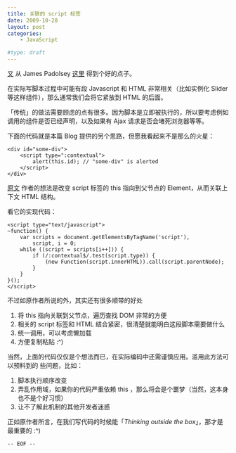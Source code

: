 ```yaml
---
title: 关联的 script 标签
date: 2009-10-28
layout: post
categories:
    - JavaScript

#type: draft
---
```


[又]({{site.urls}}/posts/2981/) 从 James Padolsey  [这里](http://james.padolsey.com/javascript/contextual-script-tags/) 得到个好的点子。

在实际写脚本过程中可能有段 Javascript 和 HTML 非常相关（比如实例化 Slider 等这样组件），那么通常我们会将它紧放到 HTML 的后面。

「传统」的做法需要顾虑的点有很多。因为脚本是立即被执行的，所以要考虑例如调用的组件是否已经声明，以及如果有 Ajax 请求是否会堵死浏览器等等。

下面的代码就是本篇 Blog 提供的另个思路，但愿我看起来不是那么的火星：

```
<div id="some-div">
    <script type=":contextual">
        alert(this.id); // "some-div" is alerted
    </script>
</div>
```

 [原文](http://james.padolsey.com/javascript/contextual-script-tags/) 作者的想法是改变 script 标签的 this 指向到父节点的 Element，从而关联上下文 HTML 结构。

看它的实现代码：

```
<script type="text/javascript">
~function() {
    var scripts = document.getElementsByTagName('script'),
        script, i = 0;
    while ((script = scripts[i++])) {
        if (/:contextual$/.test(script.type)) {
            (new Function(script.innerHTML)).call(script.parentNode);
        }
    }
}();
</script>
```

不过如原作者所说的外，其实还有很多顺带的好处

1. 将 this 指向关联到父节点，遍历查找 DOM 非常的方便
2. 相关的 script 标签和 HTML 结合紧密，很清楚就能明白这段脚本需要做什么
3. 统一调用，可以考虑懒加载
4. 方便复制粘贴 :^)

当然，上面的代码仅仅是个想法而已，在实际编码中还需谨慎应用。滥用此方法可以预料到的 些问题，比如：

1. 脚本执行顺序改变
2. 弄乱作用域，如果你的代码严重依赖 this ，那么将会是个噩梦（当然，这本身也不是个好习惯）
3. 让不了解此机制的其他开发者迷惑

正如原作者所言，在我们写代码的时候能「*Thinking outside the box*」，那才是最重要的 :^)

`-- EOF --`
